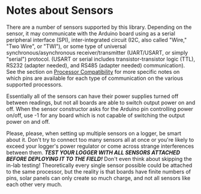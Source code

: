 [//]: # ( @page page_sensor_notes Notes about Sensors )
# Notes about Sensors

There are a number of sensors supported by this library.
Depending on the sensor, it may communicate with the Arduino board using as a serial peripheral interface (SPI), inter-integrated circuit (I2C, also called "Wire," "Two Wire", or "TWI"), or some type of universal synchronous/asynchronous receiver/transmitter (UART/USART, or simply "serial") protocol.
(USART or serial includes transistor-transistor logic (TTL), RS232 (adapter needed), and RS485 (adapter needed) communication).
See the section on [Processor Compatibility](https://envirodiy.github.io/ModularSensors/page_processor_compatibility.html) for more specific notes on which pins are available for each type of communication on the various supported processors.

Essentially all of the sensors can have their power supplies turned off between readings, but not all boards are able to switch output power on and off.
When the sensor constructor asks for the Arduino pin controlling power on/off, use -1 for any board which is not capable of switching the output power on and off.

Please, please, when setting up multiple sensors on a logger, be smart about it.
Don't try to connect too many sensors all at once or you're likely to exceed your logger's power regulator or come across strange interferences between them.
_**TEST YOUR LOGGER WITH ALL SENSORS ATTACHED BEFORE DEPLOYING IT TO THE FIELD!**_  Don't even think about skipping the in-lab testing!  Theoretically every single sensor possible could be attached to the same processor, but the reality is that boards have finite numbers of pins, solar panels can only create so much charge, and not all sensors like each other very much.